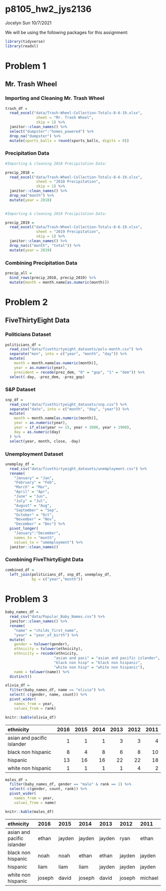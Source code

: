 p8105\_hw2\_jys2136
================
Jocelyn Sun
10/7/2021

We will be using the following packages for this assignment:

``` r
library(tidyverse)
library(readxl)
```

# Problem 1

## Mr. Trash Wheel

### Importing and Cleaning Mr. Trash Wheel

``` r
trash_df = 
  read_excel("data/Trash-Wheel-Collection-Totals-8-6-19.xlsx",
              sheet = "Mr. Trash Wheel",
              skip = 1) %>%
  janitor::clean_names() %>%
  select("dumpster":"homes_powered") %>%
  drop_na("dumpster") %>%
  mutate(sports_balls = round(sports_balls, digits = 0))
```

### Precipitation Data

``` r
#Importing & cleaning 2018 Precipitation Data:

precip_2018 = 
  read_excel("data/Trash-Wheel-Collection-Totals-8-6-19.xlsx",
              sheet = "2018 Precipitation",
              skip = 1) %>%
  janitor::clean_names() %>%
  drop_na("month") %>%
  mutate(year = 2018)

  
#Importing & cleaning 2019 Precipitation Data:

precip_2019 = 
  read_excel("data/Trash-Wheel-Collection-Totals-8-6-19.xlsx",
              sheet = "2019 Precipitation",
              skip = 1) %>%
  janitor::clean_names() %>%
  drop_na(c("month", "total")) %>%
  mutate(year = 2019)
```

### Combining Precipitation Data

``` r
precip_all = 
  bind_rows(precip_2018, precip_2019) %>%
  mutate(month = month.name[as.numeric(month)])
```

# Problem 2

## FiveThirtyEight Data

### Politicians Dataset

``` r
politicians_df =
  read_csv("data/fivethirtyeight_datasets/pols-month.csv") %>%
  separate("mon", into = c("year", "month", "day")) %>%
  mutate(
    month = month.name[as.numeric(month)],
    year = as.numeric(year),
    president = recode(prez_dem, "0" = "gop", "1" = "dem")) %>%
  select(-day, -prez_dem, -prez_gop)
```

### S&P Dataset

``` r
snp_df = 
  read_csv("data/fivethirtyeight_datasets/snp.csv") %>%
  separate("date", into = c("month", "day", "year")) %>%
  mutate(
    month = month.name[as.numeric(month)],
    year = as.numeric(year),
    year = if_else(year <= 15, year + 2000, year + 1900),
    day = as.numeric(day)
  ) %>%
  select(year, month, close, -day)
```

### Unemployment Dataset

``` r
unemploy_df = 
  read_csv("data/fivethirtyeight_datasets/unemployment.csv") %>%
  rename(
    "January" = "Jan", 
    "February" = "Feb", 
    "March" = "Mar",
    "April" = "Apr",
    "June" = "Jun",
    "July" = "Jul",
    "August" = "Aug",
    "September" = "Sep",
    "October" = "Oct",
    "November" = "Nov",
    "December" = "Dec") %>%
  pivot_longer(
    "January":"December",
    names_to = "month",
    values_to = "umemployment") %>%
  janitor::clean_names()
```

### Combining FiveThirtyEight Data

``` r
combined_df = 
  left_join(politicians_df, snp_df, unemploy_df, 
            by = c("year","month"))
```

# Problem 3

``` r
baby_names_df = 
  read_csv("data/Popular_Baby_Names.csv") %>%
  janitor::clean_names() %>%
  rename(
    "name" = "childs_first_name",
    "year" = "year_of_birth") %>%
  mutate(
    gender = tolower(gender),
    ethnicity = tolower(ethnicity),
    ethnicity = recode(ethnicity, 
                      "asian and paci" = "asian and pacific islander",
                      "black non hisp" = "black non hispanic",
                      "white non hisp" = "white non hispanic"),
    name = tolower(name)) %>%
  distinct()
```

``` r
olivia_df = 
  filter(baby_names_df, name == "olivia") %>%
  select(-c(gender, name, count)) %>%
  pivot_wider(
    names_from = year,
    values_from = rank)

knitr::kable(olivia_df)
```

| ethnicity                  | 2016 | 2015 | 2014 | 2013 | 2012 | 2011 |
|:---------------------------|-----:|-----:|-----:|-----:|-----:|-----:|
| asian and pacific islander |    1 |    1 |    1 |    3 |    3 |    4 |
| black non hispanic         |    8 |    4 |    8 |    6 |    8 |   10 |
| hispanic                   |   13 |   16 |   16 |   22 |   22 |   18 |
| white non hispanic         |    1 |    1 |    1 |    1 |    4 |    2 |

``` r
males_df = 
  filter(baby_names_df, gender == "male" & rank == 1) %>%
  select(-c(gender, count, rank)) %>%
  pivot_wider(
    names_from = year,
    values_from = name)

knitr::kable(males_df)
```

| ethnicity                  | 2016   | 2015   | 2014   | 2013   | 2012   | 2011    |
|:---------------------------|:-------|:-------|:-------|:-------|:-------|:--------|
| asian and pacific islander | ethan  | jayden | jayden | jayden | ryan   | ethan   |
| black non hispanic         | noah   | noah   | ethan  | ethan  | jayden | jayden  |
| hispanic                   | liam   | liam   | liam   | jayden | jayden | jayden  |
| white non hispanic         | joseph | david  | joseph | david  | joseph | michael |
